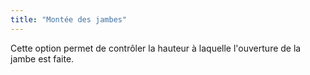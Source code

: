 ```yaml
---
title: "Montée des jambes"
---
```


Cette option permet de contrôler la hauteur à laquelle l'ouverture de la jambe est faite.

